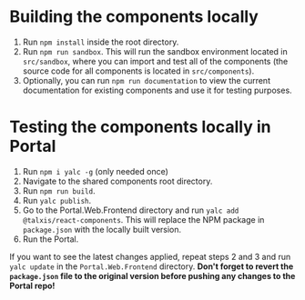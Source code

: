 # Building the components locally

1. Run `npm install` inside the root directory.
1. Run `npm run sandbox`. This will run the sandbox environment located in `src/sandbox`,
where you can import and test all of the components (the source code for all components is located in `src/components`).
1. Optionally, you can run `npm run documentation` to view the current documentation for existing components and use it for testing purposes.

# Testing the components locally in Portal

1. Run `npm i yalc -g` (only needed once)
1. Navigate to the shared components root directory.
1. Run `npm run build`.
1. Run `yalc publish`.
1. Go to the Portal.Web.Frontend directory and run `yalc add @talxis/react-components`. This will replace the NPM package in `package.json` with the locally built version.
1. Run the Portal.

If you want to see the latest changes applied, repeat steps 2 and 3 and run `yalc update` in the `Portal.Web.Frontend` directory.
**Don't forget to revert the `package.json` file to the original version before pushing any changes to the Portal repo!**
